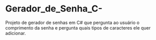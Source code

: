 # Gerador_de_Senha_C-
Projeto de gerador de senhas em C# que pergunta ao usuário o comprimento da senha e pergunta quais tipos de caracteres ele quer adicionar.
